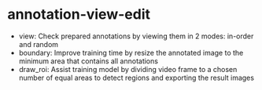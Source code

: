 # annotation-view-edit

- view: Check prepared annotations by viewing them in 2 modes: in-order and random 
- boundary: Improve training time by resize the annotated image to the minimum area that contains all annotations
- draw_roi: Assist training model by dividing video frame to a chosen number of equal areas to detect regions and exporting the result images 

